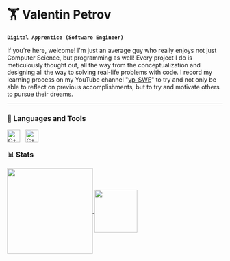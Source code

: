 # 🏋️ Valentin Petrov

**`Digital Apprentice (Software Engineer)`**

If you're here, welcome! I'm just an average guy who really enjoys not just
Computer Science, but programming as well! Every project I do is meticulously thought 
out, all the way from the conceptualization and designing all the way to solving real-life 
problems with code. I record my learning process on my YouTube channel "[vp_SWE](https://www.youtube.com/@vp_SWE)" to try and not only be
able to reflect on previous accomplishments, but to try and motivate others to pursue their dreams.

---
### 🧰 Languages and Tools
<img align="left" alt="C++" width="30px" style="padding-right:10px;" src="https://cdn.jsdelivr.net/gh/devicons/devicon@latest/icons/cplusplus/cplusplus-original.svg" />
<img align="left" alt="C++" width="30px" style="padding-right:10px;" src="https://cdn.jsdelivr.net/gh/devicons/devicon@latest/icons/qt/qt-original.svg" />

<br />

##

### 📊 Stats



<a href="https://github.com/ValPetrov10110/github-readme-stats">
  <img height=200 align="center" src="https://github-readme-stats.vercel.app/api?username=ValPetrov10110&show_icons=true&theme=react" />
</a>
<a href="https://github.com/ValPetrov10110/convoychat">
  <img height=100 align="center" src="https://github-readme-stats.vercel.app/api/top-langs/?username=ValPetrov10110&layout=compact&theme=react" />
</a>

##




